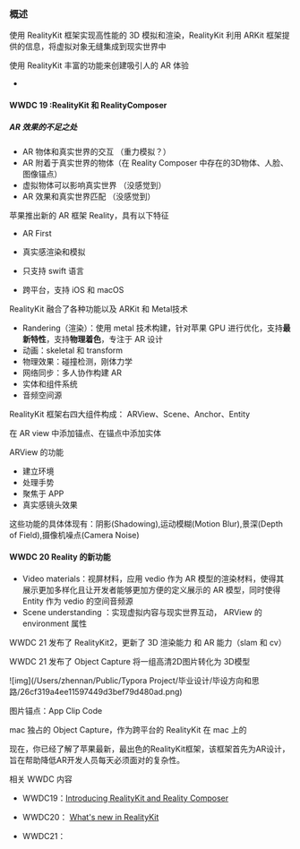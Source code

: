 ### 概述

使用 RealityKit 框架实现高性能的 3D 模拟和渲染，RealityKit 利用 ARKit 框架提供的信息，将虚拟对象无缝集成到现实世界中

使用 RealityKit 丰富的功能来创建吸引人的 AR 体验

- 







#### WWDC 19 :RealityKit 和 RealityComposer



##### AR 效果的不足之处

- AR 物体和真实世界的交互 （重力模拟？）
- AR 附着于真实世界的物体（在 Reality Composer 中存在的3D物体、人脸、图像锚点）
- 虚拟物体可以影响真实世界 （没感觉到）
- AR 效果和真实世界匹配 （没感觉到）



苹果推出新的 AR 框架 Reality，具有以下特征

- AR First
- 真实感渲染和模拟

- 只支持 swift 语言
- 跨平台，支持 iOS 和 macOS



RealityKit 融合了各种功能以及 ARKit 和 Metal技术

- Randering（渲染）：使用 metal 技术构建，针对苹果 GPU 进行优化，支持**最新特性**，支持**物理着色**，专注于 AR 设计
- 动画：skeletal 和 transform
- 物理效果：碰撞检测，刚体力学
- 网络同步：多人协作构建 AR
- 实体和组件系统
- 音频空间源



RealityKit 框架右四大组件构成： ARView、Scene、Anchor、Entity

在 AR view 中添加锚点、在锚点中添加实体



ARView 的功能

- 建立环境 
- 处理手势
- 聚焦于 APP
- 真实感镜头效果

这些功能的具体体现有：阴影(Shadowing),运动模糊(Motion Blur),景深(Depth of Field),摄像机噪点(Camera Noise)



#### WWDC 20 Reality 的新功能

- Video materials：视屏材料，应用 vedio 作为 AR 模型的渲染材料，使得其展示更加多样化且让开发者能够更加方便的定义展示的 AR 模型，同时使得 Entity 作为 vedio 的空间音频源
- Scene understanding ：实现虚拟内容与现实世界互动， ARView 的 environment 属性





WWDC 21 发布了 RealityKit2，更新了 3D 渲染能力 和 AR 能力（slam 和 cv）

WWDC 21 发布了 Object Capture 将一组高清2D图片转化为 3D模型

![img](/Users/zhennan/Public/Typora Project/毕业设计/毕设方向和思路/26cf319a4ee11597449d3bef79d480ad.png)

图片锚点：App Clip Code

mac 独占的 Object Capture，作为跨平台的 RealityKit 在 mac 上的







现在，你已经了解了苹果最新，最出色的RealityKit框架，该框架首先为AR设计，旨在帮助降低AR开发人员每天必须面对的复杂性。





相关 WWDC 内容

- WWDC19：[Introducing RealityKit and Reality Composer]()

- WWDC20： [What's new in RealityKit](https://developer.apple.com/videos/play/wwdc2020/10612/)

- WWDC21： 

